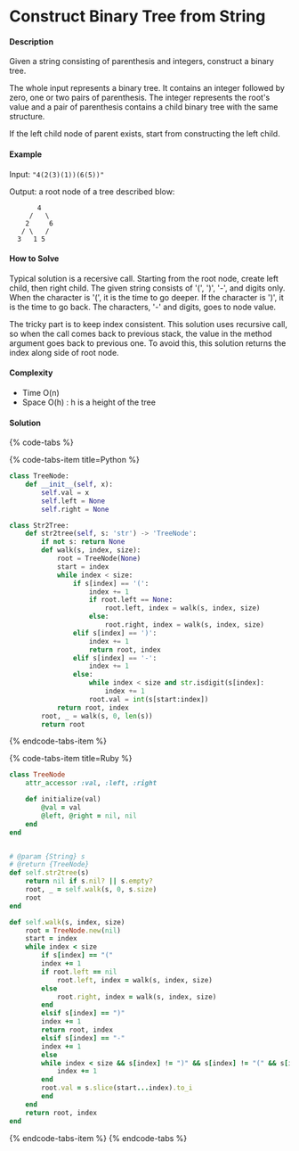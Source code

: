 # Construct Binary Tree from String

#### Description

Given a string consisting of parenthesis and integers,
construct a binary tree.

The whole input represents a binary tree. It contains an integer followed by zero, one or two pairs of parenthesis. The integer represents the root's value and a pair of parenthesis contains a child binary tree with the same structure.

If the left child node of parent exists, start from constructing the left child.

#### Example

Input: `"4(2(3)(1))(6(5))"`

Output: a root node of a tree described blow:

```
       4
     /   \
    2     6
   / \   / 
  3   1 5   
```

#### How to Solve

Typical solution is a recersive call.
Starting from the root node, create left child, then right child.
The given string consists of '(', ')', '-', and digits only.
When the character is '(', it is the time to go deeper.
If the character is ')', it is the time to go back.
The characters, '-' and digits, goes to node value.

The tricky part is to keep index consistent.
This solution uses recursive call, so when the call comes back to previous stack, the value in the method argument goes back to
previous one.
To avoid this, this solution returns the index along side of root node.


#### Complexity

- Time O(n)
- Space O(h) : h is a height of the tree

#### Solution

{% code-tabs %}

{% code-tabs-item title=Python %}
```python
class TreeNode:
    def __init__(self, x):
        self.val = x
        self.left = None
        self.right = None

class Str2Tree:
    def str2tree(self, s: 'str') -> 'TreeNode':
        if not s: return None
        def walk(s, index, size):
            root = TreeNode(None)
            start = index
            while index < size:
                if s[index] == '(':
                    index += 1
                    if root.left == None:
                        root.left, index = walk(s, index, size)
                    else:
                        root.right, index = walk(s, index, size)
                elif s[index] == ')':
                    index += 1
                    return root, index
                elif s[index] == '-':
                    index += 1
                else:
                    while index < size and str.isdigit(s[index]:
                        index += 1
                    root.val = int(s[start:index])
            return root, index
        root, _ = walk(s, 0, len(s))
        return root        
```
{% endcode-tabs-item %}

{% code-tabs-item title=Ruby %}
```ruby
class TreeNode
    attr_accessor :val, :left, :right

    def initialize(val)
        @val = val
        @left, @right = nil, nil
    end
end


# @param {String} s
# @return {TreeNode}
def self.str2tree(s)
    return nil if s.nil? || s.empty?
    root, _ = self.walk(s, 0, s.size)
    root
end

def self.walk(s, index, size)
    root = TreeNode.new(nil)
    start = index
    while index < size
        if s[index] == "("
        index += 1
        if root.left == nil
            root.left, index = walk(s, index, size)
        else
            root.right, index = walk(s, index, size)
        end
        elsif s[index] == ")"
        index += 1
        return root, index
        elsif s[index] == "-"
        index += 1
        else
        while index < size && s[index] != ")" && s[index] != "(" && s[index] != "-"
            index += 1
        end
        root.val = s.slice(start...index).to_i
        end
    end
    return root, index
end
```
{% endcode-tabs-item %}
{% endcode-tabs %}